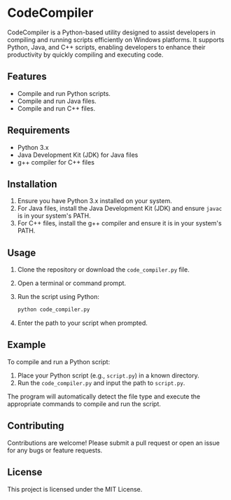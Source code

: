 # CodeCompiler

CodeCompiler is a Python-based utility designed to assist developers in compiling and running scripts efficiently on Windows platforms. It supports Python, Java, and C++ scripts, enabling developers to enhance their productivity by quickly compiling and executing code.

## Features

- Compile and run Python scripts.
- Compile and run Java files.
- Compile and run C++ files.

## Requirements

- Python 3.x
- Java Development Kit (JDK) for Java files
- g++ compiler for C++ files

## Installation

1. Ensure you have Python 3.x installed on your system.
2. For Java files, install the Java Development Kit (JDK) and ensure `javac` is in your system's PATH.
3. For C++ files, install the g++ compiler and ensure it is in your system's PATH.

## Usage

1. Clone the repository or download the `code_compiler.py` file.
2. Open a terminal or command prompt.
3. Run the script using Python:

   ```bash
   python code_compiler.py
   ```

4. Enter the path to your script when prompted.

## Example

To compile and run a Python script:

1. Place your Python script (e.g., `script.py`) in a known directory.
2. Run the `code_compiler.py` and input the path to `script.py`.

The program will automatically detect the file type and execute the appropriate commands to compile and run the script.

## Contributing

Contributions are welcome! Please submit a pull request or open an issue for any bugs or feature requests.

## License

This project is licensed under the MIT License.